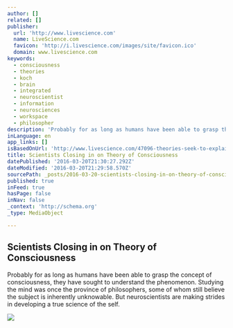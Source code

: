 ```yaml
---
author: []
related: []
publisher:
  url: 'http://www.livescience.com'
  name: LiveScience.com
  favicon: 'http://i.livescience.com/images/site/favicon.ico'
  domain: www.livescience.com
keywords:
  - consciousness
  - theories
  - koch
  - brain
  - integrated
  - neuroscientist
  - information
  - neurosciences
  - workspace
  - philosopher
description: 'Probably for as long as humans have been able to grasp the concept of consciousness, they have sought to understand the phenomenon. Studying the mind was once the province of philosophers, some of whom still believe the subject is inherently unknowable. But neuroscientists are making strides in developing a true science of the self.'
inLanguage: en
app_links: []
isBasedOnUrl: 'http://www.livescience.com/47096-theories-seek-to-explain-consciousness.html'
title: Scientists Closing in on Theory of Consciousness
datePublished: '2016-03-20T21:30:27.292Z'
dateModified: '2016-03-20T21:29:58.570Z'
sourcePath: _posts/2016-03-20-scientists-closing-in-on-theory-of-consciousness.md
published: true
inFeed: true
hasPage: false
inNav: false
_context: 'http://schema.org'
_type: MediaObject

---
```

<article style=""><h1>Scientists Closing in on Theory of Consciousness</h1><p>Probably for as long as humans have been able to grasp the concept of consciousness, they have sought to understand the phenomenon. Studying the mind was once the province of philosophers, some of whom still believe the subject is inherently unknowable. But neuroscientists are making strides in developing a true science of the self.</p><img src="http://i.livescience.com/images/i/000/068/734/original/mind-upload.jpg?1406686311" /></article>
